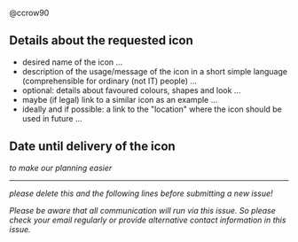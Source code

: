 @ccrow90

## Details about the requested icon

* desired name of the icon
...
* description of the usage/message of the icon in a short simple language (comprehensible for ordinary (not IT) people)
...
*	optional: details about favoured colours, shapes and look
...
* maybe (if legal) link to a similar icon as an example
...
*	ideally and if possible: a link to the "location" where the icon should be used in future
...

## Date until delivery of the icon
*to make our planning easier*



----
*please delete this and the following lines before submitting a new issue!*

*Please be aware that all communication will run via this issue. So please check your email regularly or provide alternative contact information in this issue.*
